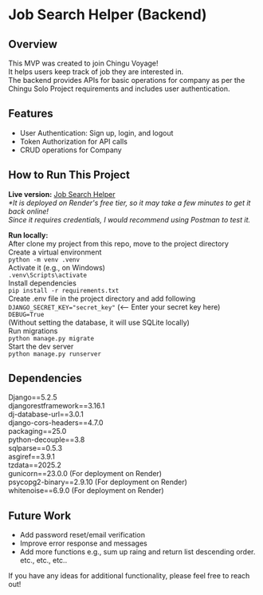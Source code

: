 # Job Search Helper (Backend)

## Overview

This MVP was created to join Chingu Voyage!  
It helps users keep track of job they are interested in.  
The backend provides APIs for basic operations for company as per the Chingu Solo Project requirements and includes user authentication.

## Features

- User Authentication: Sign up, login, and logout
- Token Authorization for API calls
- CRUD operations for Company

## How to Run This Project

**Live version:** [Job Search Helper](https://job-search-helper-fndk.onrender.com/)  
_\*It is deployed on Render's free tier, so it may take a few minutes to get it back online!_  
_Since it requires credentials, I would recommend using Postman to test it._

**Run locally:**  
After clone my project from this repo, move to the project directory  
Create a virtual environment  
`python -m venv .venv`  
Activate it (e.g., on Windows)  
`.venv\Scripts\activate`  
Install dependencies  
`pip install -r requirements.txt`  
Create .env file in the project directory and add following  
`DJANGO_SECRET_KEY="secret_key"` (<-- Enter your secret key here)  
`DEBUG=True`  
(Without setting the database, it will use SQLite locally)  
Run migrations  
`python manage.py migrate`  
Start the dev server  
`python manage.py runserver`

## Dependencies

Django==5.2.5  
djangorestframework==3.16.1  
dj-database-url==3.0.1  
django-cors-headers==4.7.0  
packaging==25.0  
python-decouple==3.8  
sqlparse==0.5.3  
asgiref==3.9.1  
tzdata==2025.2  
gunicorn==23.0.0 (For deployment on Render)  
psycopg2-binary==2.9.10 (For deployment on Render)  
whitenoise==6.9.0 (For deployment on Render)

## Future Work

- Add password reset/email verification
- Improve error response and messages
- Add more functions e.g., sum up raing and return list descending order.  
  etc., etc., etc..

If you have any ideas for additional functionality, please feel free to reach out!
